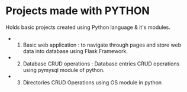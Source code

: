 # Projects made with PYTHON


Holds basic projects created using Python language & it's modules.
- 1. Basic web application  :  to navigate through pages and store web data into database using Flask Framework.
- 2. Database CRUD operations : Database entries CRUD operations using pymysql module of python.
- 3. Directories CRUD Operations using OS module in python
